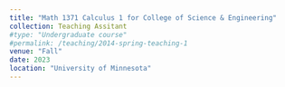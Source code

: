 ```yaml
---
title: "Math 1371 Calculus 1 for College of Science & Engineering"
collection: Teaching Assitant
#type: "Undergraduate course"
#permalink: /teaching/2014-spring-teaching-1
venue: "Fall"
date: 2023
location: "University of Minnesota"
---
```

